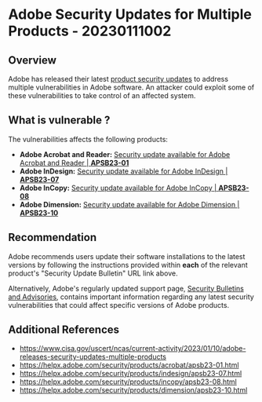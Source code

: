 # Adobe Security Updates for Multiple Products - 20230111002

## Overview

Adobe has released their latest [product security updates](https://helpx.adobe.com/security.html) to address multiple vulnerabilities in Adobe software. An attacker could exploit some of these vulnerabilities to take control of an affected system.

## What is vulnerable ?

The vulnerabilities affects the following products:

- **Adobe Acrobat and Reader:** [Security update available for Adobe Acrobat and Reader | **APSB23-01**](https://helpx.adobe.com/security/products/acrobat/apsb23-01.html)
- **Adobe InDesign:** [Security update available for Adobe InDesign | **APSB23-07**](https://helpx.adobe.com/security/products/indesign/apsb23-07.html)
- **Adobe InCopy:** [Security update available for Adobe InCopy | **APSB23-08**](https://helpx.adobe.com/security/products/incopy/apsb23-08.html)
- **Adobe Dimension:** [Security update available for Adobe Dimension | **APSB23-10**](https://helpx.adobe.com/security/products/dimension/apsb23-10.html)

## Recommendation

Adobe recommends users update their software installations to the latest versions by following the instructions provided within **each** of the relevant product's "Security Update Bulletin" URL link above.

Alternatively, Adobe's regularly updated support page, [Security Bulletins and Advisories](https://helpx.adobe.com/security/security-bulletin.html), contains important information regarding any latest security vulnerabilities that could affect specific versions of Adobe products.

## Additional References

- <https://www.cisa.gov/uscert/ncas/current-activity/2023/01/10/adobe-releases-security-updates-multiple-products>
- <https://helpx.adobe.com/security/products/acrobat/apsb23-01.html>
- <https://helpx.adobe.com/security/products/indesign/apsb23-07.html>
- <https://helpx.adobe.com/security/products/incopy/apsb23-08.html>
- <https://helpx.adobe.com/security/products/dimension/apsb23-10.html>
